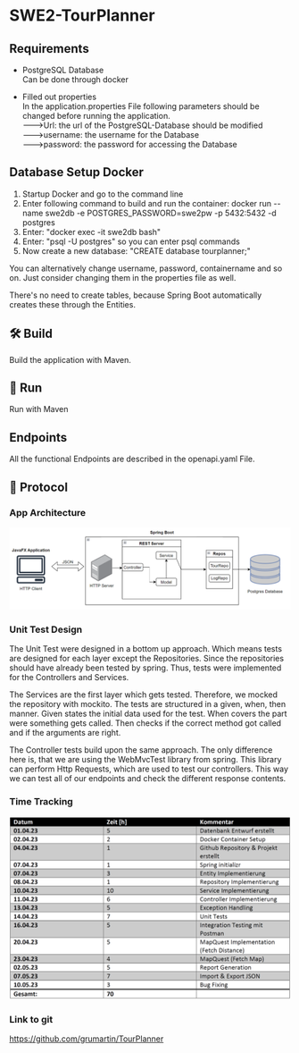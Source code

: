 # SWE2-TourPlanner

## Requirements

* PostgreSQL Database     
  Can be done through docker

* Filled out properties    
  In the application.properties File following parameters should be changed before running the application. </br>
  --->Url: the url of the PostgreSQL-Database should be modified</br>
  --->username: the username for the Database</br>
  --->password: the password for accessing the Database</br>

## Database Setup Docker

1. Startup Docker and go to the command line
2. Enter following command to build and run the container: docker run --name swe2db -e POSTGRES_PASSWORD=swe2pw -p 5432:5432 -d postgres
3. Enter: "docker exec -it swe2db bash" 
4. Enter: "psql -U postgres" so you can enter psql commands
5. Now create a new database: "CREATE database tourplanner;"

You can alternatively change username, password, containername and so on. Just consider changing them in the properties file 
as well.

There's no need to create tables, because Spring Boot automatically creates these through the Entities. 

## 🛠 Build 

Build the application with Maven.

## 🚀 Run

Run with Maven

## Endpoints

All the functional Endpoints are described in the openapi.yaml File.


## 🧾 Protocol

### App Architecture

![Architecture](assets/architecture.png)

### Unit Test Design

The Unit Test were designed in a bottom up approach. Which means tests are designed for each layer except the Repositories.
Since the repositories should have already been tested by spring. Thus, tests were implemented for the Controllers and
Services.

The Services are the first layer which gets tested. Therefore, we mocked the repository with mockito. The tests are
structured in a given, when, then manner. Given states the initial data used for the test. When covers the part were
something gets called. Then checks if the correct method got called and if the arguments are right.

The Controller tests build upon the same approach. The only difference here is, that we are using the WebMvcTest library from
spring. This library can perform Http Requests, which are used to test our controllers. This way we can test all of our endpoints
and check the different response contents.

### Time Tracking

![Tracked Time](assets/time_tracked.png)

### Link to git

https://github.com/grumartin/TourPlanner
